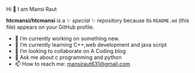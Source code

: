  Hi 👋 I am Mansi Raut


**htcmansi/htcmansi** is a ✨ _special_ ✨ repository because its `README.md` (this file) appears on your GitHub profile.


- 🔭 I’m currently working on something new.
- 🌱 I’m currently learning C++,web development and java script
- 👯 I’m looking to collaborate on A Coding blog
- 💬 Ask me about c programming and python
- 📫 How to reach me: mansiraut631@gmail.com


